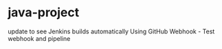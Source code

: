 # java-project
update to see Jenkins builds automatically
Using GitHub Webhook - Test webhook and pipeline
